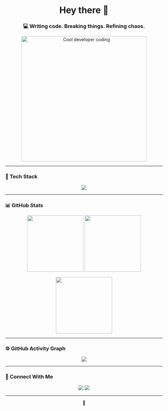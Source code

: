 <h1 align="center">Hey there 👋 </h1>
<h3 align="center">💻 Writing code. Breaking things. Refining chaos.</h3>

<p align="center">
  <img src="https://media0.giphy.com/media/v1.Y2lkPTc5MGI3NjExdzlubXhwOW1kODJsNTNkZ2lwNm5mMzJibWJoYXZjMnhpazdzNHRoeCZlcD12MV9pbnRlcm5hbF9naWZfYnlfaWQmY3Q9Zw/de5bARu0SsXiU/giphy.gif" width="400" alt="Cool developer coding"/>
</p>

---

### 🚀 Tech Stack

<p align="center">
  <img src="https://skillicons.dev/icons?i=js,react,tailwind,nodejs,mysql,mongodb,github,supabase,vercel,html,css,expressjs" />
</p>

---

### 📊 GitHub Stats

<p align="center">
  <img src="https://github-readme-stats.vercel.app/api?username=CodewVivek&show_icons=true&theme=radical" height="180em"/>
  <img src="https://github-readme-stats.vercel.app/api/top-langs/?username=CodewVivek&layout=compact&theme=radical" height="180em"/>
</p>

<p align="center">
  <img src="https://github-readme-streak-stats.herokuapp.com/?user=CodewVivek&theme=radical" height="180em" />
</p>

---

### ⚙️ GitHub Activity Graph

<p align="center">
  <img src="https://github-readme-activity-graph.vercel.app/graph?username=CodewVivek&theme=github-compact" />
</p>

---

### 🔗 Connect With Me

<p align="center">
  <a href="https://github.com/CodewVivek"><img src="https://img.shields.io/badge/-GitHub-181717?style=for-the-badge&logo=github&logoColor=white"/></a>
  <a href="mailto:skypher206@example.com"><img src="https://img.shields.io/badge/-Gmail-D14836?style=for-the-badge&logo=gmail&logoColor=white"/></a>
</p>

---

<p align="center">
  🚀 
</p>
